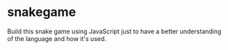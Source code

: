 # snakegame
Build this snake game using JavaScript just to have a better understanding of the language and how it's used.

